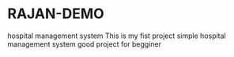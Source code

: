 # RAJAN-DEMO
hospital management system
This is my fist project
simple hospital management system
good project for begginer
